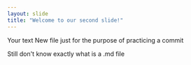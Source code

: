 ```yaml
---
layout: slide
title: "Welcome to our second slide!"
---
```

Your text
New file just for the purpose of practicing a commit

Still don't know exactly what is a .md file
